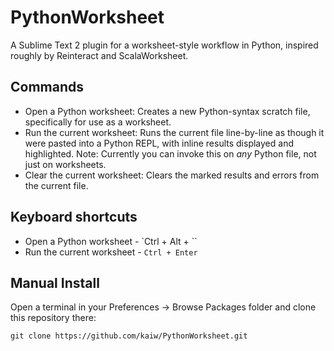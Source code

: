PythonWorksheet
===============

A Sublime Text 2 plugin for a worksheet-style workflow in Python, inspired roughly by Reinteract and ScalaWorksheet.


Commands
--------

* Open a Python worksheet: Creates a new Python-syntax scratch file, specifically for use as a worksheet.
* Run the current worksheet: Runs the current file line-by-line as though it were pasted into a Python REPL, with inline results displayed and highlighted. Note: Currently you can invoke this on *any* Python file, not just on worksheets.
* Clear the current worksheet: Clears the marked results and errors from the current file.


Keyboard shortcuts
------------------

* Open a Python worksheet - `Ctrl + Alt + \``
* Run the current worksheet - `Ctrl + Enter`


Manual Install
--------------

Open a terminal in your Preferences -> Browse Packages folder and clone this repository there:

    git clone https://github.com/kaiw/PythonWorksheet.git
